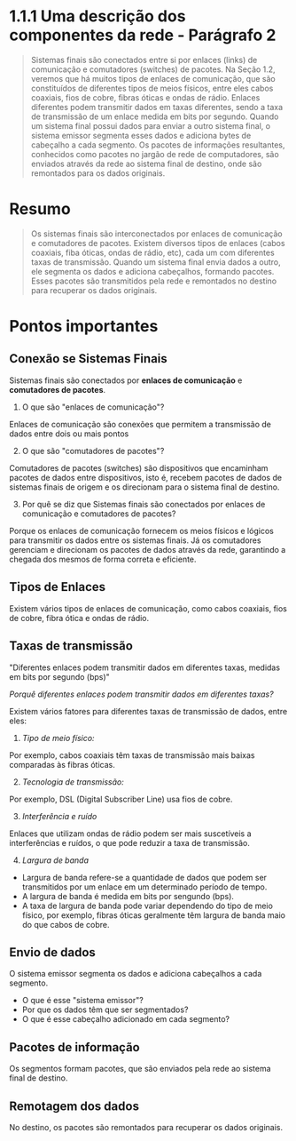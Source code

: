 # 1.1.1 Uma descrição dos componentes da rede - Parágrafo 2

> Sistemas finais são conectados entre si por enlaces (links) de comunicação e comutadores (switches) de pacotes. Na Seção 1.2, veremos que há muitos tipos de enlaces de comunicação, que são constituídos de diferentes tipos de meios físicos, entre eles cabos coaxiais, fios de cobre, fibras óticas e ondas de rádio. Enlaces diferentes podem transmitir dados em taxas diferentes, sendo a taxa de transmissão de um enlace medida em bits por segundo. Quando um sistema final possui dados para enviar a outro sistema final, o sistema emissor segmenta esses dados e adiciona bytes de cabeçalho a cada segmento. Os pacotes de informações resultantes, conhecidos como pacotes no jargão de rede de computadores, são enviados através da rede ao sistema final de destino, onde são remontados para os dados originais.

# Resumo

> Os sistemas finais são interconectados por enlaces de comunicação e comutadores de pacotes. Existem diversos tipos de enlaces (cabos coaxiais, fiba óticas, ondas de rádio, etc), cada um com diferentes taxas de transmissão. Quando um sistema final envia dados a outro, ele segmenta os dados e adiciona cabeçalhos, formando pacotes. Esses pacotes são transmitidos pela rede e remontados no destino para recuperar os dados originais.

# Pontos importantes

## Conexão se Sistemas Finais

Sistemas finais são conectados por **enlaces de comunicação** e **comutadores de pacotes**.

1. O que são "enlaces de comunicação"?

Enlaces de comunicação são conexões que permitem a transmissão de dados entre dois ou mais pontos

2. O que são "comutadores de pacotes"?

Comutadores de pacotes (switches) são dispositivos que encaminham pacotes de dados entre dispositivos, isto é, recebem pacotes de dados de sistemas finais de origem e os direcionam para o sistema final de destino.

3. Por quê se diz que Sistemas finais são conectados por enlaces de comunicação e comutadores de pacotes?

Porque os enlaces de comunicação fornecem os meios físicos e lógicos para transmitir os dados entre os sistemas finais. Já os comutadores gerenciam e direcionam os pacotes de dados através da rede, garantindo a chegada dos mesmos de forma correta e eficiente.

## Tipos de Enlaces

Existem vários tipos de enlaces de comunicação, como cabos coaxiais, fios de cobre, fibra ótica e ondas de rádio.

## Taxas de transmissão

"Diferentes enlaces podem transmitir dados em diferentes taxas, medidas em bits por segundo (bps)"

*Porquê diferentes enlaces podem transmitir dados em diferentes taxas?*

Existem vários fatores para diferentes taxas de transmissão de dados, entre eles:

1. *Tipo de meio físico:*

Por exemplo, cabos coaxiais têm taxas de transmissão mais baixas comparadas às fibras óticas.

2. *Tecnologia de transmissão:*

Por exemplo, DSL (Digital Subscriber Line) usa fios de cobre.

3. *Interferência e ruído*

Enlaces que utilizam ondas de rádio podem ser mais suscetíveis a interferências e ruídos, o que pode reduzir a taxa de transmissão.
   
4. *Largura de banda*
   
- Largura de banda refere-se a quantidade de dados que podem ser transmitidos por um enlace em um determinado período de tempo. 
- A largura de banda é medida em bits por sengundo (bps).
- A taxa de largura de banda pode variar dependendo do tipo de meio físico, por exemplo, fibras óticas geralmente têm largura de banda maio do que cabos de cobre.   

## Envio de dados

O sistema emissor segmenta os dados e adiciona cabeçalhos a cada segmento.

- O que é esse "sistema emissor"?
- Por que os dados têm que ser segmentados?
- O que é esse cabeçalho adicionado em cada segmento?

## Pacotes de informação

Os segmentos formam pacotes, que são enviados pela rede ao sistema final de destino.

## Remotagem dos dados

No destino, os pacotes são remontados para recuperar os dados originais.